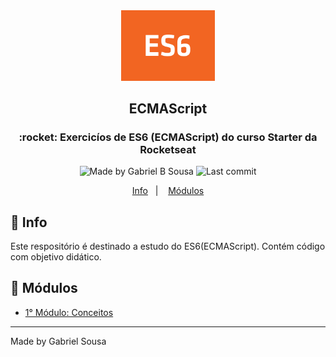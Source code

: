 <div align="center">
      <img src="../../.github/images/es6.png" width="150px">
</div>

<h2 align="center">
  ECMAScript
</h2>

<h3 align="center">
  :rocket: Exercicíos de ES6 (ECMAScript) do curso Starter da Rocketseat  
</h3>

<p align="center" >    
  <img alt="Made by Gabriel B Sousa" src="https://img.shields.io/static/v1?label=made%20by&message=Gabriel%20Sousa&color=202024&style=flat-square">  

  <img alt="Last commit" src="https://img.shields.io/github/last-commit/gabrielbudke/starter?color=202024&style=flat-square">
</p>

<p align="center">
  <a href="#pushpin-info">Info</a>&nbsp;&nbsp;&nbsp;|&nbsp;&nbsp;&nbsp;
  <a href="#open_file_folder-modulos">Módulos</a>  
</p>


## :pushpin: Info

Este respositório é destinado a estudo do ES6(ECMAScript). Contém código com objetivo didático.

## :open_file_folder: Módulos

- [1° Módulo: Conceitos](https://github.com/gabrielbudke/starter/tree/master/src/es6/modulo-01)

---
Made by Gabriel Sousa

